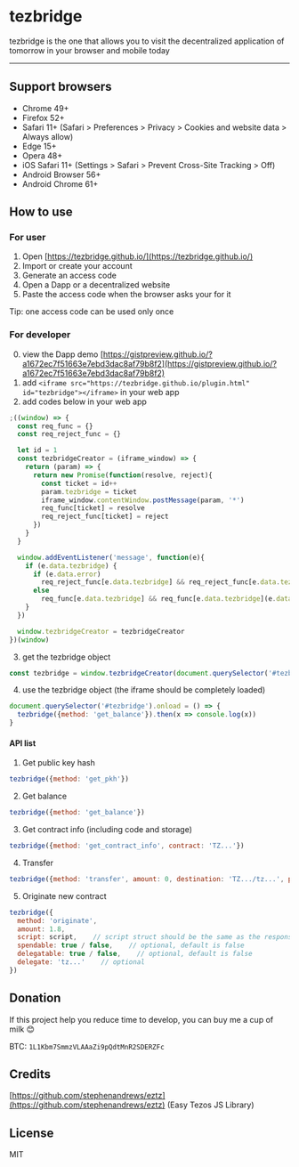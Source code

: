 # tezbridge

tezbridge is the one that allows you to visit the decentralized application of tomorrow in your browser and mobile today

---

## Support browsers
* Chrome 49+
* Firefox 52+
* Safari 11+ (Safari > Preferences > Privacy > Cookies and website data > Always allow)
* Edge 15+
* Opera 48+
* iOS Safari 11+ (Settings > Safari > Prevent Cross-Site Tracking > Off)
* Android Browser 56+
* Android Chrome 61+

## How to use
### For user
1. Open [https://tezbridge.github.io/](https://tezbridge.github.io/)
2. Import or create your account
3. Generate an access code
4. Open a Dapp or a decentralized website
5. Paste the access code when the browser asks your for it

Tip: one access code can be used only once

### For developer
0. view the Dapp demo [https://gistpreview.github.io/?a1672ec7f51663e7ebd3dac8af79b8f2](https://gistpreview.github.io/?a1672ec7f51663e7ebd3dac8af79b8f2)
1. add `<iframe src="https://tezbridge.github.io/plugin.html" id="tezbridge"></iframe>` in your web app
2. add codes below in your web app
```javascript
;((window) => {
  const req_func = {}
  const req_reject_func = {}

  let id = 1
  const tezbridgeCreator = (iframe_window) => {
    return (param) => {
      return new Promise(function(resolve, reject){
        const ticket = id++
        param.tezbridge = ticket
        iframe_window.contentWindow.postMessage(param, '*')
        req_func[ticket] = resolve
        req_reject_func[ticket] = reject
      })
    }
  }

  window.addEventListener('message', function(e){
    if (e.data.tezbridge) {
      if (e.data.error) 
        req_reject_func[e.data.tezbridge] && req_reject_func[e.data.tezbridge](e.data.error)
      else
        req_func[e.data.tezbridge] && req_func[e.data.tezbridge](e.data.result)
    }
  })

  window.tezbridgeCreator = tezbridgeCreator
})(window)
```

3. get the tezbridge object
```javascript
const tezbridge = window.tezbridgeCreator(document.querySelector('#tezbridge'))
```

4. use the tezbridge object (the iframe should be completely loaded)
```javascript
document.querySelector('#tezbridge').onload = () => {
  tezbridge({method: 'get_balance'}).then(x => console.log(x))
}
```

#### API list
1. Get public key hash
```javascript
tezbridge({method: 'get_pkh'})
```

2. Get balance
```javascript
tezbridge({method: 'get_balance'})
```

3. Get contract info (including code and storage)
```javascript
tezbridge({method: 'get_contract_info', contract: 'TZ...'})
```

4. Transfer
```javascript
tezbridge({method: 'transfer', amount: 0, destination: 'TZ.../tz...', parameters: {json object}})
```

5. Originate new contract
```javascript
tezbridge({
  method: 'originate', 
  amount: 1.8, 
  script: script,    // script struct should be the same as the response of RPC result from API 3 - Get contract info
  spendable: true / false,    // optional, default is false
  delegatable: true / false,    // optional, default is false
  delegate: 'tz...'    // optional
})
```

## Donation
If this project help you reduce time to develop, you can buy me a cup of milk 😊

BTC: `1L1Kbm7SmmzVLAAaZi9pQdtMnR2SDERZFc`

## Credits
[https://github.com/stephenandrews/eztz](https://github.com/stephenandrews/eztz) (Easy Tezos JS Library)

## License
MIT
